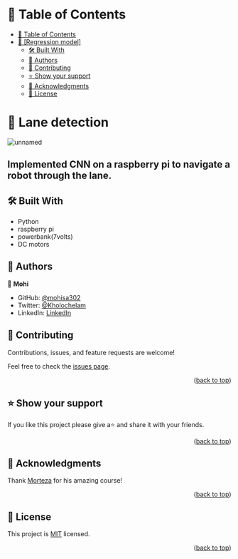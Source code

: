 
<a name="readme-top"></a>

# 📗 Table of Contents

- [📗 Table of Contents](#-table-of-contents)
- [📖 \[Regression model\] ](#-recipe-app-)
  - [🛠 Built With ](#-built-with-)
  - [👥 Authors ](#-authors-)
  - [🤝 Contributing ](#-contributing-)
  - [⭐️ Show your support ](#️-show-your-support-)
  - [🙏 Acknowledgments ](#-acknowledgments-)
  - [📝 License ](#-license-)

<!-- PROJECT DESCRIPTION -->

# 📖 Lane detection <a name="about-project"></a>
![unnamed](https://github.com/mohisa302/Lane-detection/assets/96848068/3a5f8320-99e3-47e1-a48e-15d11a08319f)

## Implemented CNN on a raspberry pi to navigate a robot through the lane.

## 🛠 Built With <a name="built-with"></a>

- Python
- raspberry pi
- powerbank(7volts)
- DC motors
<!-- Features -->

## 👥 Authors <a name="authors"></a>

👤 **Mohi**

- GitHub: [@mohisa302](https://github.com/mohisa302)
- Twitter: [@Kholochelam](https://twitter.com/Kholochelam)
- LinkedIn: [LinkedIn](https://linkedin.com/in/mohadese-sadeghi-692551199/)

<!-- FUTURE FEATURES -->

## 🤝 Contributing <a name="contributing"></a>

Contributions, issues, and feature requests are welcome!

Feel free to check the [issues page](https://github.com/Rachelwebdev/recipe-app/issues).

<p align="right">(<a href="#readme-top">back to top</a>)</p>

<!-- SUPPORT -->

## ⭐️ Show your support <a name="support"></a>

If you like this project please give a⭐️ and share it with your friends.

<p align="right">(<a href="#readme-top">back to top</a>)</p>

<!-- ACKNOWLEDGEMENTS -->

## 🙏 Acknowledgments <a name="acknowledgements"></a>
Thank [Morteza](https://www.computervision.zone/courses/self-driving-car-using-raspberry-pi/) for his amazing course!
<p align="right">(<a href="#readme-top">back to top</a>)</p>

<!-- LICENSE -->

## 📝 License <a name="license"></a>

This project is [MIT](https://github.com/Rachelwebdev/recipe-app/blob/develop/LICENSE) licensed.

<p align="right">(<a href="#readme-top">back to top</a>)</p>
